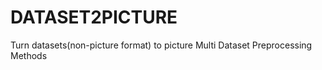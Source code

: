 # DATASET2PICTURE
Turn datasets(non-picture format) to picture 
Multi Dataset Preprocessing Methods
